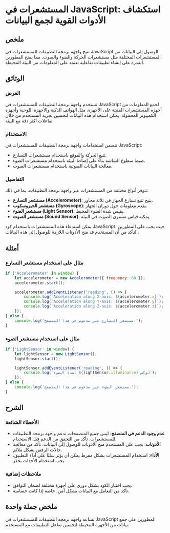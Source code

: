 <!--
Meta Description: # المستشعرات في JavaScript: استكشاف الأدوات القوية لجمع البيانات ## ملخص تتيح واجهة برمجة التطبيقات للمستشعرات في JavaScript الوصول إلى البيانات من ال...
Meta Keywords: على, accelerometer, javascript, مستشعر, البيانات
-->

# المستشعرات في JavaScript: استكشاف الأدوات القوية لجمع البيانات

## ملخص
تتيح واجهة برمجة التطبيقات للمستشعرات في JavaScript الوصول إلى البيانات من المستشعرات المختلفة مثل مستشعرات الحركة والضوء والصوت، مما يمنح المطورين القدرة على إنشاء تطبيقات تفاعلية تعتمد على المعلومات من البيئة المحيطة.

## الوثائق
### الغرض
تستخدم واجهة برمجة التطبيقات للمستشعرات في JavaScript لجمع المعلومات من أجهزة المستشعرات المثبتة على الأجهزة، مثل الهواتف الذكية والأجهزة اللوحية وأجهزة الكمبيوتر المحمولة. يمكن استخدام هذه البيانات لتحسين تجربة المستخدم من خلال تفاعلات أكثر دقة مع البيئة.

### الاستخدام
تتضمن استخدامات واجهة برمجة التطبيقات للمستشعرات في JavaScript:

- تتبع الحركة والموقع باستخدام مستشعرات التسارع.
- ضبط سطوع الشاشة بناءً على إضاءة البيئة باستخدام مستشعرات الضوء.
- معالجة البيانات الصوتية باستخدام مستشعرات الصوت.

### التفاصيل
تتوفر أنواع مختلفة من المستشعرات عبر واجهة برمجة التطبيقات، بما في ذلك:

- **مستشعر التسارع (Accelerometer)**: يتيح تتبع تسارع الجهاز في ثلاثة محاور.
- **مستشعر الجيروسكوب (Gyroscope)**: يقدم معلومات حول دوران الجهاز.
- **مستشعر الضوء (Light Sensor)**: يقيس شدة الضوء المحيط.
- **مستشعر الصوت (Sound Sensor)**: يمكنه قياس مستوى الصوت في البيئة.

يمكن استدعاء هذه المستشعرات باستخدام كود JavaScript، حيث يجب على المطورين التأكد من أن المستخدم قد منح الأذونات اللازمة للوصول إلى هذه البيانات.

## أمثلة
### مثال على استخدام مستشعر التسارع
```javascript
if ('Accelerometer' in window) {
    let accelerometer = new Accelerometer({ frequency: 60 });
    accelerometer.start();

    accelerometer.addEventListener('reading', () => {
        console.log(`Acceleration along X-axis: ${accelerometer.x}`);
        console.log(`Acceleration along Y-axis: ${accelerometer.y}`);
        console.log(`Acceleration along Z-axis: ${accelerometer.z}`);
    });
} else {
    console.log('مستشعر التسارع غير مدعوم في هذا المتصفح.');
}
```

### مثال على استخدام مستشعر الضوء
```javascript
if ('LightSensor' in window) {
    let lightSensor = new LightSensor();
    lightSensor.start();

    lightSensor.addEventListener('reading', () => {
        console.log(`شدة الضوء: ${lightSensor.illuminance} لوكس`);
    });
} else {
    console.log('مستشعر الضوء غير مدعوم في هذا المتصفح.');
}
```

## الشرح
### الأخطاء الشائعة
- **عدم وجود الدعم في المتصفح**: ليس جميع المتصفحات تدعم واجهة برمجة التطبيقات للمستشعرات. تأكد من التحقق من الدعم قبل الاستخدام.
- **الأذونات**: يجب على المستخدم منح الأذونات للوصول إلى البيانات. تأكد من معالجة حالات الرفض بشكل ملائم.
- **الأداء**: استخدام المستشعرات بشكل مفرط يمكن أن يؤثر سلبًا على أداء التطبيق. يجب استخدام الأحداث بحذر.

### ملاحظات إضافية
- يجب اختبار الكود بشكل دوري على أجهزة مختلفة لضمان التوافق.
- تأكد من التعامل مع البيانات بشكل آمن، خاصة إذا كانت حساسة.

## ملخص جملة واحدة
تساعد واجهة برمجة التطبيقات للمستشعرات في JavaScript المطورين على جمع بيانات من الأجهزة المحيطة لتحسين تفاعل التطبيقات مع المستخدم.